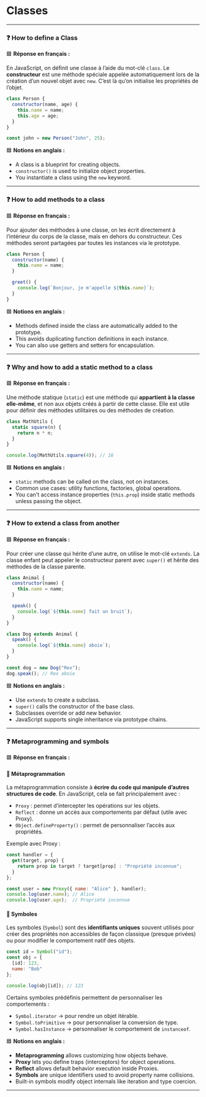 # Classes

---

### ❓ **How to define a Class**

🟩 **Réponse en français :**

En JavaScript, on définit une classe à l’aide du mot-clé `class`. Le **constructeur** est une méthode spéciale appelée automatiquement lors de la création d’un nouvel objet avec `new`. C’est là qu’on initialise les propriétés de l’objet.

```javascript
class Person {
  constructor(name, age) {
    this.name = name;
    this.age = age;
  }
}

const john = new Person("John", 25);
```

🟦 **Notions en anglais :**

- A class is a blueprint for creating objects.
- `constructor()` is used to initialize object properties.
- You instantiate a class using the `new` keyword.

---

### ❓ **How to add methods to a class**

🟩 **Réponse en français :**

Pour ajouter des méthodes à une classe, on les écrit directement à l’intérieur du corps de la classe, mais en dehors du constructeur. Ces méthodes seront partagées par toutes les instances via le prototype.

```javascript
class Person {
  constructor(name) {
    this.name = name;
  }

  greet() {
    console.log(`Bonjour, je m'appelle ${this.name}`);
  }
}
```

🟦 **Notions en anglais :**

- Methods defined inside the class are automatically added to the prototype.
- This avoids duplicating function definitions in each instance.
- You can also use getters and setters for encapsulation.

---

### ❓ **Why and how to add a static method to a class**

🟩 **Réponse en français :**

Une méthode statique (`static`) est une méthode qui **appartient à la classe elle-même**, et non aux objets créés à partir de cette classe. Elle est utile pour définir des méthodes utilitaires ou des méthodes de création.

```javascript
class MathUtils {
  static square(n) {
    return n * n;
  }
}

console.log(MathUtils.square(4)); // 16
```

🟦 **Notions en anglais :**

- `static` methods can be called on the class, not on instances.
- Common use cases: utility functions, factories, global operations.
- You can't access instance properties (`this.prop`) inside static methods unless passing the object.

---

### ❓ **How to extend a class from another**

🟩 **Réponse en français :**

Pour créer une classe qui hérite d’une autre, on utilise le mot-clé `extends`. La classe enfant peut appeler le constructeur parent avec `super()` et hérite des méthodes de la classe parente.

```javascript
class Animal {
  constructor(name) {
    this.name = name;
  }

  speak() {
    console.log(`${this.name} fait un bruit`);
  }
}

class Dog extends Animal {
  speak() {
    console.log(`${this.name} aboie`);
  }
}

const dog = new Dog("Rex");
dog.speak(); // Rex aboie
```

🟦 **Notions en anglais :**

- Use `extends` to create a subclass.
- `super()` calls the constructor of the base class.
- Subclasses override or add new behavior.
- JavaScript supports single inheritance via prototype chains.

---

### ❓ **Metaprogramming and symbols**

🟩 **Réponse en français :**

#### 🔧 **Métaprogrammation**

La métaprogrammation consiste à **écrire du code qui manipule d’autres structures de code**. En JavaScript, cela se fait principalement avec :

- `Proxy` : permet d’intercepter les opérations sur les objets.
- `Reflect` : donne un accès aux comportements par défaut (utile avec Proxy).
- `Object.defineProperty()` : permet de personnaliser l’accès aux propriétés.

Exemple avec Proxy :

```javascript
const handler = {
  get(target, prop) {
    return prop in target ? target[prop] : "Propriété inconnue";
  }
};

const user = new Proxy({ name: "Alice" }, handler);
console.log(user.name); // Alice
console.log(user.age);  // Propriété inconnue
```

#### 🧿 **Symboles**

Les symboles (`Symbol`) sont des **identifiants uniques** souvent utilisés pour créer des propriétés non accessibles de façon classique (presque privées) ou pour modifier le comportement natif des objets.

```javascript
const id = Symbol("id");
const obj = {
  [id]: 123,
  name: "Bob"
};

console.log(obj[id]); // 123
```

Certains symboles prédéfinis permettent de personnaliser les comportements :

- `Symbol.iterator` → pour rendre un objet itérable.
- `Symbol.toPrimitive` → pour personnaliser la conversion de type.
- `Symbol.hasInstance` → personnaliser le comportement de `instanceof`.

🟦 **Notions en anglais :**

- **Metaprogramming** allows customizing how objects behave.
- **Proxy** lets you define traps (interceptors) for object operations.
- **Reflect** allows default behavior execution inside Proxies.
- **Symbols** are unique identifiers used to avoid property name collisions.
- Built-in symbols modify object internals like iteration and type coercion.

---
